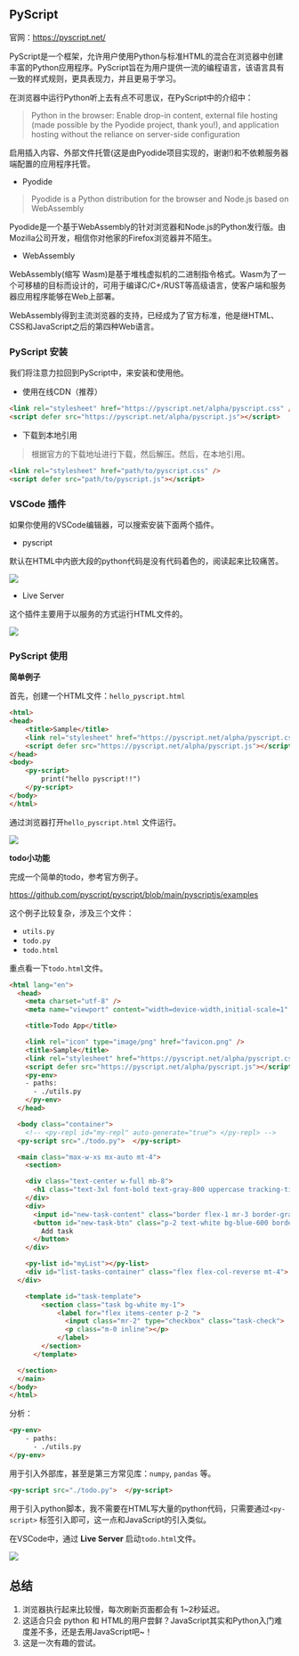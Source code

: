 ## PyScript 

官网：https://pyscript.net/

PyScript是一个框架，允许用户使用Python与标准HTML的混合在浏览器中创建丰富的Python应用程序。PyScript旨在为用户提供一流的编程语言，该语言具有一致的样式规则，更具表现力，并且更易于学习。

在浏览器中运行Python听上去有点不可思议，在PyScript中的介绍中：

> Python in the browser: Enable drop-in content, external file hosting (made possible by the Pyodide project, thank you!), and application hosting without the reliance on server-side configuration

启用插入内容、外部文件托管(这是由Pyodide项目实现的，谢谢!)和不依赖服务器端配置的应用程序托管。

* Pyodide

> Pyodide is a Python distribution for the browser and Node.js based on WebAssembly

Pyodide是一个基于WebAssembly的针对浏览器和Node.js的Python发行版。由Mozilla公司开发，相信你对他家的Firefox浏览器并不陌生。

* WebAssembly

WebAssembly(缩写 Wasm)是基于堆栈虚拟机的二进制指令格式。Wasm为了一个可移植的目标而设计的，可用于编译C/C+/RUST等高级语言，使客户端和服务器应用程序能够在Web上部署。

WebAssembly得到主流浏览器的支持，已经成为了官方标准，他是继HTML、CSS和JavaScript之后的第四种Web语言。

### PyScript 安装

我们将注意力拉回到PyScript中，来安装和使用他。

* 使用在线CDN（推荐）

```html
<link rel="stylesheet" href="https://pyscript.net/alpha/pyscript.css" />
<script defer src="https://pyscript.net/alpha/pyscript.js"></script>
```

* 下载到本地引用

> 根据官方的下载地址进行下载，然后解压。然后，在本地引用。

```html
<link rel="stylesheet" href="path/to/pyscript.css" />
<script defer src="path/to/pyscript.js"></script>
```

###  VSCode 插件

如果你使用的VSCode编辑器，可以搜索安装下面两个插件。

* pyscript

默认在HTML中内嵌大段的python代码是没有代码着色的，阅读起来比较痛苦。

![](./images/vscode_pyscript.png)

* Live Server

这个插件主要用于以服务的方式运行HTML文件的。

![](./images/vscode_live_server.png)


### PyScript 使用

__简单例子__

首先，创建一个HTML文件：`hello_pyscript.html`


```html
<html>
<head>
    <title>Sample</title>
    <link rel="stylesheet" href="https://pyscript.net/alpha/pyscript.css" />
    <script defer src="https://pyscript.net/alpha/pyscript.js"></script>    
</head>
<body>
    <py-script>
        print("hello pyscript!!")
    </py-script>
</body>
</html>
```

通过浏览器打开`hello_pyscript.html` 文件运行。

![](./images/run_pyscript.png)


__todo小功能__

完成一个简单的todo，参考官方例子。

https://github.com/pyscript/pyscript/blob/main/pyscriptjs/examples

这个例子比较复杂，涉及三个文件：

* `utils.py`
* `todo.py`
* `todo.html`

重点看一下`todo.html`文件。

```html
<html lang="en">
  <head>
    <meta charset="utf-8" />
    <meta name="viewport" content="width=device-width,initial-scale=1" />

    <title>Todo App</title>

    <link rel="icon" type="image/png" href="favicon.png" />
    <title>Sample</title>
    <link rel="stylesheet" href="https://pyscript.net/alpha/pyscript.css" />
    <script defer src="https://pyscript.net/alpha/pyscript.js"></script>    
    <py-env>
    - paths:
      - ./utils.py
    </py-env>
  </head>

  <body class="container">
    <!-- <py-repl id="my-repl" auto-generate="true"> </py-repl> -->
  <py-script src="./todo.py">  </py-script>

  <main class="max-w-xs mx-auto mt-4">
    <section>

    <div class="text-center w-full mb-8">
      <h1 class="text-3xl font-bold text-gray-800 uppercase tracking-tight">To Do List</h1>
    </div>
    <div>
      <input id="new-task-content" class="border flex-1 mr-3 border-gray-300 p-2 rounded" type="text">
      <button id="new-task-btn" class="p-2 text-white bg-blue-600 border border-blue-600 rounded" type="submit" pys-onClick="add_task">
        Add task
      </button>
    </div>

    <py-list id="myList"></py-list>
    <div id="list-tasks-container" class="flex flex-col-reverse mt-4">
  </div>

    <template id="task-template">
        <section class="task bg-white my-1">
            <label for="flex items-center p-2 ">
              <input class="mr-2" type="checkbox" class="task-check">
              <p class="m-0 inline"></p>
            </label>
        </section>
      </template>

  </section>
  </main>
</body>
</html>
```

分析：

```html
<py-env>
    - paths:
      - ./utils.py
</py-env>
```

用于引入外部库，甚至是第三方常见库：`numpy`, `pandas` 等。

```html
<py-script src="./todo.py">  </py-script>
```

用于引入python脚本，我不需要在HTML写大量的python代码，只需要通过`<py-script>` 标签引入即可，这一点和JavaScript的引入类似。

在VSCode中，通过 __Live Server__ 启动`todo.html`文件。

![](./images/run_pyscript2.png)


## 总结

1. 浏览器执行起来比较慢，每次刷新页面都会有 1~2秒延迟。
2. 这适合只会 python 和 HTML的用户尝鲜？JavaScript其实和Python入门难度差不多，还是去用JavaScript吧~！
3. 这是一次有趣的尝试。


